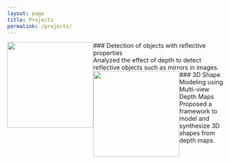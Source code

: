 ```yaml
---
layout: page
title: Projects
permalink: /projects/
---
```


<img style="float: left;" width="200" height="200" src="https://jsreddy.github.io/images/ObjDet.png">
### Detection of objects with reflective properties <br/>
    Analyzed the effect of depth to detect reflective objects such as mirrors in images. 

<img style="float: left;" width="200" height="200" src="https://jsreddy.github.io/images/multiview_depth.png">
### 3D Shape Modeling using Multi-view Depth Maps <br/>
    Proposed a framework to model and synthesize 3D shapes from depth maps. 


<!-- <b> ![Scene Text Detection And Recognition](https://jsreddy.github.io/images/detected_text.png)</b>
    Experimented with a two stage network to detect text from natural images. 

<b> ![Brand Logo Detection](https://jsreddy.github.io/images/logo.jpg)</b>
    Trained FasterRCNN for detecting logos in natural images. The project also explores methods to detect logos using visual features from a few number of reference images

<b> ![Representation Learning and Random Projections for Sparse Data](https://jsreddy.github.io/images/mtp.png)</b>
    Experimented with various hashing techniques for dimensionality reduction. We also explored multi-task setting for Named Entity Disambiguation(NED).

<b> ![Classifying Thermographic features for Breast Cancer Screening](https://jsreddy.github.io/images/breast_cancer.jpg)</b>
    Designed an algorithm to automatically classify thermographic images for the presence of breast cancer. We also enable automatic detection of the suspected malignant regions in images taken from various angles.
 -->
    